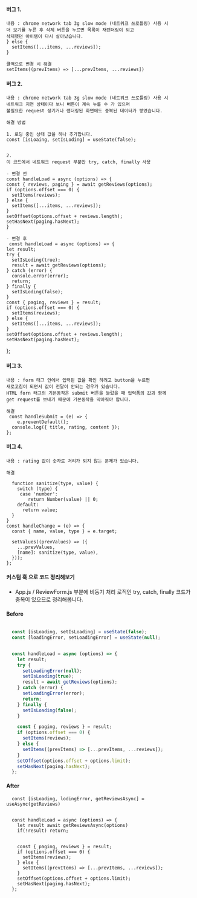 #### 버그 1.

    내용 : chrome network tab 3g slow mode (네트워크 쓰로틀링) 사용 시
    더 보기를 누른 후 삭제 버튼을 누르면 목록이 재랜더링이 되고
    삭제했던 아이템이 다시 살아났습니다.
    } else {
      setItems([...items, ...reviews]);
    }

    콜백으로 변경 시 해결
    setItems((prevItems) => [...prevItems, ...reviews])

#### 버그 2.

    내용 : chrome network tab 3g slow mode (네트워크 쓰로틀링) 사용 시
    네트워크 지연 상태이다 보니 버튼이 계속 누를 수 가 있으며
    불필요한 request 생기거나 랜더링된 화면에도 중복된 데이터가 쌓였습니다.

    해결 방법

    1. 로딩 중인 상태 값을 하나 추가합니다.
    const [isLoaing, setIsLoding] = useState(false);


    2.
    이 코드에서 네트워크 request 부분만 try, catch, finally 사용

    - 변경 전
    const handleLoad = async (options) => {
    const { reviews, paging } = await getReviews(options);
    if (options.offset === 0) {
      setItems(reviews);
    } else {
      setItems([...items, ...reviews]);
    }
    setOffset(options.offset + reviews.length);
    setHasNext(paging.hasNext);
    }

    - 변경 후
     const handleLoad = async (options) => {
    let result;
    try {
      setIsLoding(true);
      result = await getReviews(options);
    } catch (error) {
      console.error(error);
      return;
    } finally {
      setIsLoding(false);
    }
    const { paging, reviews } = result;
    if (options.offset === 0) {
      setItems(reviews);
    } else {
      setItems([...items, ...reviews]);
    }
    setOffset(options.offset + reviews.length);
    setHasNext(paging.hasNext);

};

#### 버그 3.

    내용 : form 태그 안에서 입력된 값을 확인 하려고 button을 누르면
    새로고침이 되면서 값이 전달이 안되는 경우가 있습니다.
    HTML forn 태그의 기본동작은 submit 버튼을 눌렀을 때 입력폼의 값과 함께
    get request를 보내기 때문에 기본동작을 막아줘야 합니다.

    해결
     const handleSubmit = (e) => {
        e.preventDefault();
      console.log({ title, rating, content });
    };

#### 버그 4.

    내용 : rating 값이 숫자로 처리가 되지 않는 문제가 있습니다.

    해결

```
  function sanitize(type, value) {
    switch (type) {
     case 'number':
        return Number(value) || 0;
    default:
      return value;
  }
}
const handleChange = (e) => {
  const { name, value, type } = e.target;

  setValues((prevValues) => ({
    ...prevValues,
    [name]: sanitize(type, value),
  }));
};
```

#### 커스텀 훅 으로 코드 정리해보기

- App.js / ReviewForm.js 부분에 비동기 처리 로직인 try, catch, finally 코드가 중복이 있으므로 정리해봅니다.

#### Before

```App.js

  const [isLoading, setIsLoading] = useState(false);
  const [loadingError, setLoadingError] = useState(null);


  const handleLoad = async (options) => {
    let result;
    try {
      setLoadingError(null);
      setIsLoading(true);
      result = await getReviews(options);
    } catch (error) {
      setLoadingError(error);
      return;
    } finally {
      setIsLoading(false);
    }

    const { paging, reviews } = result;
    if (options.offset === 0) {
      setItems(reviews);
    } else {
      setItems((prevItems) => [...prevItems, ...reviews]);
    }
    setOffset(options.offset + options.limit);
    setHasNext(paging.hasNext);
  };

```

#### After

```
  const [isLoading, lodingError, getReviewsAsync] = useAsync(getReviews)


  const handleLoad = async (options) => {
    let result await getReviewsAsync(options)
    if(!result) return;


    const { paging, reviews } = result;
    if (options.offset === 0) {
      setItems(reviews);
    } else {
      setItems((prevItems) => [...prevItems, ...reviews]);
    }
    setOffset(options.offset + options.limit);
    setHasNext(paging.hasNext);
  };


```
